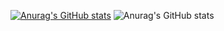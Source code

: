 [![Anurag's GitHub stats](https://github-readme-stats.vercel.app/api?username=Diogoxr)](https://github.com/anuraghazra/github-readme-stats)
![Anurag's GitHub stats](https://github-readme-stats.vercel.app/api?username=anuraghazra&hide=contribs,prs)

